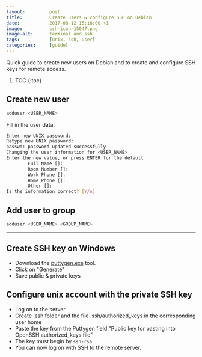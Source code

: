 ```yaml
---
layout:         post
title:          Create users & configure SSH on Debian
date:           2017-08-12 15:16:00 +1
image:          ssh-icon-15047.png
image-alt:      terminal and ssh
tags:           [unix, ssh, user]
categories:     [guide]
---
```


Quick guide to create new users on Debian and to create and configure SSH keys for remote access.

<!-- more -->

1. TOC
{:toc}

## Create new user

```sh
adduser <USER_NAME>
```

Fill in the user data.
```sh
Enter new UNIX password:
Retype new UNIX password:
passwd: password updated successfully
Changing the user information for <USER_NAME>
Enter the new value, or press ENTER for the default
        Full Name []:
        Room Number []:
        Work Phone []:
        Home Phone []:
        Other []:
Is the information correct? [Y/n]
```

## Add user to group

```sh
adduser <USER_NAME> <GROUP_NAME>
```

-----------------------------------

## Create SSH key on Windows

- Download the [puttygen.exe](https://www.chiark.greenend.org.uk/~sgtatham/putty/latest.html) tool.
- Click on "Generate"
- Save public & private keys

## Configure unix account with the private SSH key
- Log on to the server
- Create .ssh folder and the file .ssh/authorized_keys in the corresponding user home
- Paste the key from the Puttygen field "Public key for pasting into OpenSSH authorized_keys file"
- The key must begin by `ssh-rsa`
- You can now log on with SSH to the remote server.
